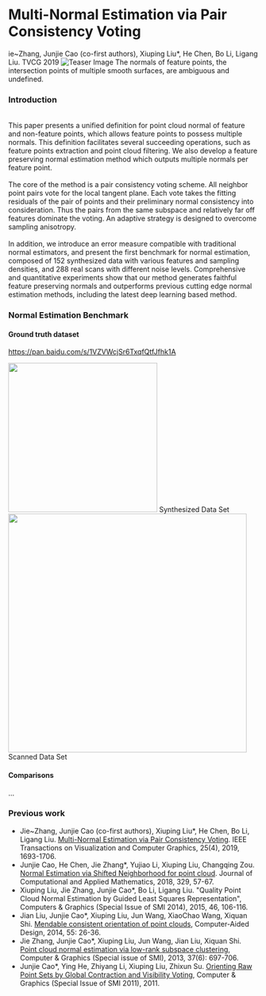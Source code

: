 # Multi-Normal Estimation via Pair Consistency Voting
ie~Zhang, Junjie Cao (co-first authors), Xiuping Liu*, He Chen, Bo Li, Ligang Liu. 
TVCG 2019
![Teaser Image](http://jjcao.github.io/images/MultiNormal.png)
The normals of feature points, the intersection points of multiple smooth surfaces, are ambiguous and undefined. <br />

### Introduction
<br>
This paper presents a unified definition for point cloud normal of feature and non-feature points, which allows
feature points to possess multiple normals.
This definition facilitates several succeeding operations, such as feature points extraction and point cloud filtering.
We also develop a feature preserving normal estimation method which outputs multiple normals per feature point.
<br />
<br />
The core of the method is a pair consistency voting scheme. All neighbor point pairs vote for the local tangent 
plane. Each vote takes the fitting residuals of the pair of points and their preliminary normal consistency into 
consideration. Thus the pairs from the same subspace and relatively far off features dominate the voting. An adaptive 
strategy is designed to overcome sampling anisotropy.
<br />
<br />
In addition, we introduce an error measure compatible with traditional normal estimators, and present the 
first benchmark for normal estimation, composed of 152 synthesized data with various features and sampling 
densities, and 288 real scans with different noise levels. Comprehensive and quantitative experiments show 
that our method generates faithful feature preserving normals and outperforms previous cutting edge normal 
estimation methods, including the latest deep learning based method.

### Normal Estimation Benchmark
#### Ground truth dataset
https://pan.baidu.com/s/1VZVWcjSr6TxqfQtfJfhk1A

<img src = "http://jjcao.github.io/images/ModelsSynthesis.png" height="300px"></img> Synthesized Data Set<br />
<img src = "http://jjcao.github.io/images/ModelsRealscan.jpg" height="480px"></img>Scanned Data Set<br />

#### Comparisons
...

### Previous work
- Jie~Zhang, Junjie Cao (co-first authors), Xiuping Liu*, He Chen, Bo Li, Ligang Liu. [Multi-Normal Estimation via Pair Consistency Voting](Multi-Normal_2019.pdf). IEEE Transactions on Visualization and Computer Graphics, 25(4), 2019, 1693-1706. 
- Junjie Cao, He Chen, Jie Zhang*, Yujiao Li, Xiuping Liu, Changqing Zou. [Normal Estimation via Shifted Neighborhood for point cloud](https://github.com/AnkaChan/NormalEstimatePatchShift). Journal of Computational and Applied Mathematics, 2018, 329, 57-67.
- Xiuping Liu, Jie Zhang, Junjie Cao*, Bo Li, Ligang Liu. "Quality Point Cloud Normal Estimation by Guided Least Squares Representation", Computers & Graphics (Special Issue of SMI 2014), 2015, 46, 106-116.
- Jian Liu, Junjie Cao*, Xiuping Liu, Jun Wang, XiaoChao Wang, Xiquan Shi. [Mendable consistent orientation of point clouds](https://github.com/jjcao/jjcao-orientation), Computer-Aided Design, 2014, 55: 26-36.
- Jie Zhang, Junjie Cao*, Xiuping Liu, Jun Wang, Jian Liu, Xiquan Shi. [Point cloud normal estimation via low-rank subspace clustering](https://github.com/jjcao/sf-pcd2013), Computer & Graphics (Special issue of SMI), 2013, 37(6): 697-706.
- Junjie Cao*, Ying He, Zhiyang Li, Xiuping Liu, Zhixun Su. [Orienting Raw Point Sets by Global Contraction and Visibility Voting](https://github.com/jjcao/orientation1), Computer & Graphics (Special Issue of SMI 2011), 2011.
